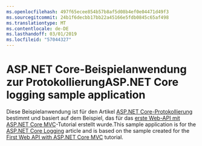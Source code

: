 ```yaml
---
ms.openlocfilehash: 497f65ecee854b57b8af5d08b4ef0e04471d49f3
ms.sourcegitcommit: 24b1f6decbb17bb22a45166e5fdb0845c65af498
ms.translationtype: MT
ms.contentlocale: de-DE
ms.lasthandoff: 03/01/2019
ms.locfileid: "57044327"
---
```

# <a name="aspnet-core-logging-sample-application"></a><span data-ttu-id="cddc8-101">ASP.NET Core-Beispielanwendung zur Protokollierung</span><span class="sxs-lookup"><span data-stu-id="cddc8-101">ASP.NET Core logging sample application</span></span>

<span data-ttu-id="cddc8-102">Diese Beispielanwendung ist für den Artikel [ASP.NET Core-Protokollierung](https://docs.microsoft.com/aspnet/core/fundamentals/logging/index) bestimmt und basiert auf dem Beispiel, das für das [erste Web-API mit ASP.NET Core MVC](https://docs.microsoft.com/aspnet/core/tutorials/first-web-api)-Tutorial erstellt wurde.</span><span class="sxs-lookup"><span data-stu-id="cddc8-102">This sample application is for the [ASP.NET Core Logging](https://docs.microsoft.com/aspnet/core/fundamentals/logging/index) article and is based on the sample created for the [First Web API with ASP.NET Core MVC](https://docs.microsoft.com/aspnet/core/tutorials/first-web-api) tutorial.</span></span>
